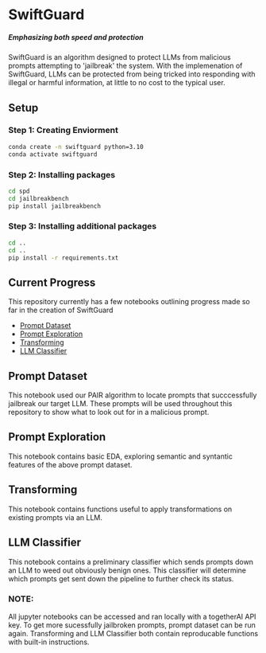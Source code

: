 # SwiftGuard
##### *Emphasizing both speed and protection* 
SwiftGuard is an algorithm designed to protect LLMs from malicious prompts attempting to 'jailbreak' the system. 
With the implemenation of SwiftGuard, LLMs can be protected from being tricked into responding with illegal or harmful information, at little
to no cost to the typical user. 

## Setup

### **Step 1: Creating Enviorment**
```bash
conda create -n swiftguard python=3.10
conda activate swiftguard
```

### **Step 2: Installing packages**
```bash
cd spd
cd jailbreakbench
pip install jailbreakbench
```

### **Step 3: Installing additional packages**
```bash
cd ..
cd ..
pip install -r requirements.txt
```


## Current Progress
This repository currently has a few notebooks outlining progress made so far in the creation of SwiftGuard
- [Prompt Dataset](#prompt-dataset)
- [Prompt Exploration](#prompt-exploration)
- [Transforming](#transforming)
- [LLM Classifier](#llm-classifier)

## Prompt Dataset
This notebook used our PAIR algorithm to locate prompts that succcessfully jailbreak our target LLM. These prompts will be used throughout this repository to
show what to look out for in a malicious prompt.

## Prompt Exploration
This notebook contains basic EDA, exploring semantic and syntantic features of the above prompt dataset. 

## Transforming
This notebook contains functions useful to apply transformations on existing prompts via an LLM.

## LLM Classifier
This notebook contains a preliminary classifier which sends prompts down an LLM to weed out obviously benign ones. 
This classifier will determine which prompts get sent down the pipeline to further check its status. 


### NOTE: 
All jupyter notebooks can be accessed and ran locally with a togetherAI API key. To get more sucessfully jailbroken prompts, prompt dataset can be run again. Transforming and LLM Classifier both contain reproducable functions with built-in instructions. 
